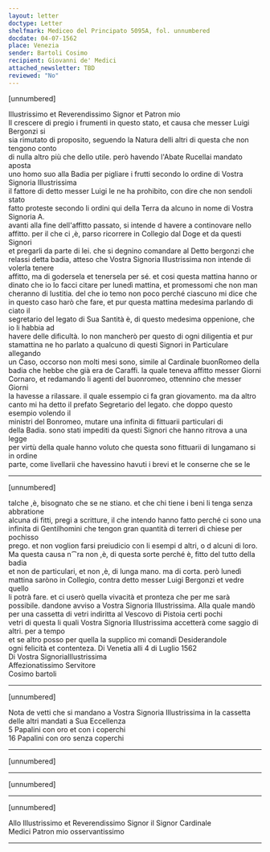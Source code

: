 ```yaml
---
layout: letter
doctype: Letter
shelfmark: Mediceo del Principato 5095A, fol. unnumbered
docdate: 04-07-1562
place: Venezia
sender: Bartoli Cosimo
recipient: Giovanni de' Medici
attached_newsletter: TBD
reviewed: "No"
---
```


[unnumbered]  
  
  
Illustrissimo et Reverendissimo Signor et Patron mio  
Il crescere di pregio i frumenti in questo stato, et causa che messer Luigi Bergonzi si  
sia rimutato di proposito, seguendo la Natura delli altri di questa che non tengono conto  
di nulla altro più che dello utile. però havendo l'Abate Rucellai mandato aposta  
uno homo suo alla Badia per pigliare i frutti secondo lo ordine di Vostra Signoria Illustrissima  
il fattore di detto messer Luigi le ne ha prohibito, con dire che non sendoli stato  
fatto proteste secondo li ordini qui della Terra da alcuno in nome di Vostra Signoria A.  
avanti alla fine dell'affitto passato, si intende d havere a continovare nello  
affitto. per il che ci ,è, parso ricorrere in Collegio dal Doge et da questi Signori  
et pregarli da parte di lei. che si degnino comandare al Detto bergonzi che  
relassi detta badia, atteso che Vostra Signoria Illustrissima non intende di volerla tenere  
affitto, ma di godersela et tenersela per sé. et cosi questa mattina hanno or  
dinato che io lo facci citare per lunedì mattina, et promessomi che non man  
cheranno di Iustitia. del che io temo non poco perché ciascuno mi dice che  
in questo caso harò che fare, et pur questa mattina medesima parlando di ciato il  
segretario del legato di Sua Santità è, di questo medesima oppenione, che io li habbia ad  
havere delle dificultà. Io non mancherò per questo di ogni diligentia et pur  
stamattina ne ho parlato a qualcuno di questi Signori in Particulare allegando  
un Caso, occorso non molti mesi sono, simile al Cardinale buonRomeo della  
badia che hebbe che già era de Caraffi. la quale teneva affitto messer Giorni  
Cornaro, et redamando li agenti del buonromeo, ottennino che messer Giorni  
la havesse a rilassare. il quale essempio ci fa gran giovamento. ma da altro  
canto mi ha detto il prefato Segretario del legato. che doppo questo esempio volendo il  
ministri del Bonromeo, mutare una infinita di fittuarii particulari di  
della Badia. sono stati impediti da questi Signori che hanno ritrova a una legge  
per virtù della quale hanno voluto che questa sono fittuarii di lungamano si in ordine  
parte, come livellarii che havessino havuti i brevi et le conserne che se le  
  
---  

[unnumbered]  
  
  
talche ,è, bisognato che se ne stiano. et che chi tiene i beni li tenga senza abbratione  
alcuna di fitti, pregi a scritture, il che intendo hanno fatto perché ci sono una  
infinita di Gentilhomini che tengon gran quantità di terreri di chiese per pochisso  
prego. et non voglion farsi preiudicio con li esempi d altri, o d alcuni di loro.  
Ma questa causa n⁀ra non ,è, di questa sorte perché è, fitto del tutto della badia  
et non de particulari, et non ,è, di lunga mano. ma di corta. però lunedì  
mattina saròno in Collegio, contra detto messer Luigi Bergonzi et vedre quello  
li potrà fare. et ci userò quella vivacità et pronteza che per me sarà  
possibile. dandone avviso a Vostra Signoria Illustrissima. Alla quale mandò  
per una cassetta di vetri indiritta al Vescovo di Pistoia certi pochi  
vetri di questa li quali Vostra Signoria Illustrissima accetterà come saggio di altri. per a tempo  
et se altro posso per quella la supplico mi comandi Desiderandole  
ogni felicità et contenteza. Di Venetia alli 4 di Luglio 1562  
Di Vostra SignoriaIllustrissima  
Affezionatissimo Servitore  
Cosimo bartoli  
  
---  

[unnumbered]  
  
  
Nota de vetti che si mandano a Vostra Signoria Illustrissima in la cassetta delle altri mandati a Sua Eccellenza  
5 Papalini con oro et con i coperchi  
16 Papalini con oro senza coperchi  
  
---  

[unnumbered]  
  
  
---  

[unnumbered]  
  
  
---  

[unnumbered]  
  
  
Allo Illustrissimo et Reverendissimo Signor il Signor Cardinale  
Medici Patron mio osservantissimo  
  
---  


